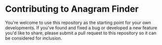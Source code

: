 # Contributing to Anagram Finder

You're welcome to use this repository as the starting point for your
own developments.  If you've found and fixed a bug or developed a new
feature you'd like to share, please submit a pull request to this
repository so it can be considered for inclusion.
